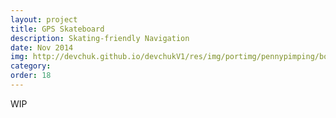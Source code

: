 ```yaml
---
layout: project
title: GPS Skateboard
description: Skating-friendly Navigation
date: Nov 2014
img: http://devchuk.github.io/devchukV1/res/img/portimg/pennypimping/bot.jpg
category: 
order: 18
---
```


WIP